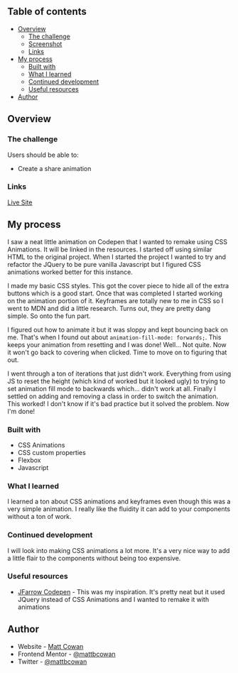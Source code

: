 ## Table of contents

- [Overview](#overview)
  - [The challenge](#the-challenge)
  - [Screenshot](#screenshot)
  - [Links](#links)
- [My process](#my-process)
  - [Built with](#built-with)
  - [What I learned](#what-i-learned)
  - [Continued development](#continued-development)
  - [Useful resources](#useful-resources)
- [Author](#author)

## Overview

### The challenge

Users should be able to:

- Create a share animation

### Links

[Live Site](https://mattbcowan.github.io/30-projects-30-days/07-share-animation/)

## My process

I saw a neat little animation on Codepen that I wanted to remake using CSS Animations. It will be linked in the resources. I started off using similar HTML to the original project. When I started the project I wanted to try and refactor the JQuery to be pure vanilla Javascript but I figured CSS animations worked better for this instance.

I made my basic CSS styles. This got the cover piece to hide all of the extra buttons which is a good start. Once that was completed I started working on the animation portion of it. Keyframes are totally new to me in CSS so I went to MDN and did a little research. Turns out, they are pretty dang simple. So onto the fun part.

I figured out how to animate it but it was sloppy and kept bouncing back on me. That's when I found out about `animation-fill-mode: forwards;`. This keeps your animation from resetting and I was done! Well... Not quite. Now it won't go back to covering when clicked. Time to move on to figuring that out.

I went through a ton of iterations that just didn't work. Everything from using JS to reset the height (which kind of worked but it looked ugly) to trying to set animation fill mode to backwards which... didn't work at all. Finally I settled on adding and removing a class in order to switch the animation. This worked! I don't know if it's bad practice but it solved the problem. Now I'm done!

### Built with

- CSS Animations
- CSS custom properties
- Flexbox
- Javascript

### What I learned

I learned a ton about CSS animations and keyframes even though this was a very simple animation. I really like the fluidity it can add to your components without a ton of work.

### Continued development

I will look into making CSS animations a lot more. It's a very nice way to add a little flair to the components without being too expensive.

### Useful resources

- [JFarrow Codepen](https://codepen.io/JFarrow/pen/mgFcj?editors=1100) - This was my inspiration. It's pretty neat but it used JQuery instead of CSS Animations and I wanted to remake it with animations

## Author

- Website - [Matt Cowan](https://www.mattbcowan.com)
- Frontend Mentor - [@mattbcowan](https://www.frontendmentor.io/profile/mattbcowan)
- Twitter - [@mattbcowan](https://www.twitter.com/mattbcowan)
